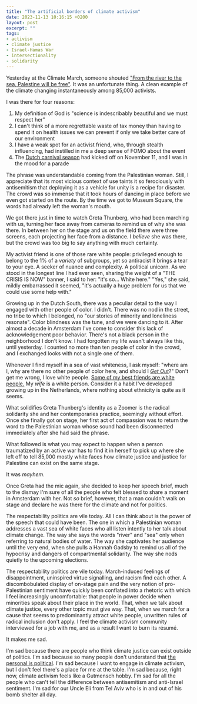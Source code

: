 ```yaml
---
title: "The artificial borders of climate activism"
date: 2023-11-13 10:16:15 +0200
layout: post
excerpt: ""
tags:
- activism
- climate justice
- Israel-Hamas War
- intersectionality
- solidarity
--- 
```



Yesterday at the Climate March, someone shouted ["From the river to the sea, Palestine will be free"](https://en.wikipedia.org/wiki/From_the_river_to_the_sea#Criticism). It was an unfortunate thing. A clean example of the climate changing instantaneously among 85,000 activists.

I was there for four reasons:
1. My definition of God is "science is indescribably beautiful and we must respect her"
2. I can't think of a more regrettable waste of tax money than having to spend it on health issues we can prevent if only we take better care of our environment
3. I have a weak spot for an activist friend, who, through stealth influencing, had instilled in me a deep sense of FOMO about the event
4. The [Dutch carnival season](https://en.wikipedia.org/wiki/Carnival_in_the_Netherlands) had kicked off on November 11, and I was in the mood for a parade

The phrase was understandable coming from the Palestinian woman. Still, I appreciate that its most vicious context of use taints it so ferociously with antisemitism that deploying it as a vehicle for unity is a recipe for disaster. The crowd was so immense that it took hours of dancing in place before we even got started on the route. By the time we got to Museum Square, the words had already left the woman's mouth.

We got there just in time to watch Greta Thunberg, who had been marching with us, turning her face away from cameras to remind us of why she was there. In between her on the stage and us on the field there were three screens, each projecting her face from a distance. I *believe* she was there, but the crowd was too big to say anything with much certainty.

My activist friend is one of those rare white people: privileged enough to belong to the 1% of a *variety* of subgroups, yet so antiracist it brings a tear to your eye. A seeker of nuance and complexity. A political unicorn. As we stood in the longest line I had ever seen, sharing the weight of a "THE CRISIS IS NOW" banner, I said to her: "it's so... White here." "Yes," she said, mildly embarrassed it seemed, "it's actually a huge problem for us that we could use some help with."

Growing up in the Dutch South, there was a peculiar detail to the way I engaged with other people of color. I didn't. There was no nod in the street, no tribe to which I belonged, no "our stories of minority and loneliness resonate". Color blindness was the tune, and we were dancing to it. After almost a decade in Amsterdam I've come to consider this lack of acknowledgement poor behavior. There's not a black person in the neighborhood I don't know. I had forgotten my life wasn't always like this, until yesterday. I counted no more than ten people of color in the crowd, and I exchanged looks with not a single one of them.

Whenever I find myself in a sea of vast whiteness, I ask myself: "where am I, why are there no other people of color here, and should I [*Get Out*](https://www.imdb.com/title/tt5052448/)?" Don't get me wrong, I love white people. [Some of my best friends are white people.](https://tvtropes.org/pmwiki/pmwiki.php/Main/SomeOfMyBestFriendsAreX) My *wife* is a white person. Consider it a habit I've developed growing up in the Netherlands, where nothing about ethnicity is quite as it seems.

What solidifies Greta Thunberg's identity as a Zoomer is the radical solidarity she and her contemporaries practice, seemingly without effort. Once she finally got on stage, her first act of compassion was to return the word to the Palestinian woman whose sound had been disconnected immediately after she had said the phrase. 

What followed is what you may expect to happen when a person traumatized by an active war has to find it in herself to pick up where she left off to tell 85,000 mostly white faces how climate justice and justice for Palestine can exist on the same stage. 

It was *mayhem*. 

Once Greta had the mic again, she decided to keep her speech brief, much to the dismay I'm sure of all the people who felt blessed to share a moment in Amsterdam with her. Not *so* brief, however, that a man couldn't walk on stage and declare he was there for the climate and not for politics.

The respectability politics are vile today. All I can think about is the power of the speech that could have been. The one in which a Palestinian woman addresses a vast sea of white faces who all listen intently to her talk about climate change. The way she says the words "river" and "sea" only when referring to natural bodies of water. The way she captivates her audience until the very end, when she pulls a Hannah Gadsby to remind us all of the hypocrisy and dangers of compartmental solidarity. The way she nods quietly to the upcoming elections.

The respectability politics are vile today. March-induced feelings of disappointment, uninspired virtue signalling, and racism find each other. A discombobulated display of on-stage pain and the very notion of pro-Palestinian sentiment have quickly been conflated into a rhetoric with which I feel increasingly uncomfortable: that people in power decide when minorities speak about their place in the world. That, when we talk about climate justice, every other topic must give way. That, when we march for a cause that seems to predominantly attract white people, unwritten rules of radical inclusion don't apply. I feel the climate activism community interviewed for a job with me, and as a result I want to burn its résumé.

It makes me sad.

I'm sad because there are people who think climate justice can exist outside of politics. I'm sad because so many people don't understand that [the personal is political](https://en.wikipedia.org/wiki/The_personal_is_political). I'm sad because I want to engage in climate activism, but I don't feel there's a place for me at the table. I'm sad because, right now, climate activism feels like a Gutmensch hobby. I'm sad for all the people who can't tell the difference between antisemitism and anti-Israel sentiment. I'm sad for our Uncle Eli from Tel Aviv who is in and out of his bomb shelter all day.